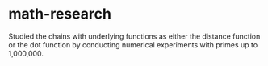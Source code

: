 # math-research
Studied the chains with underlying functions as either the distance function or the dot function by conducting numerical experiments with primes up to 1,000,000.
